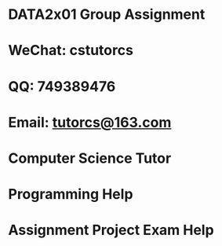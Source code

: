 # DATA2x01 Group Assignment
# WeChat: cstutorcs

# QQ: 749389476

# Email: tutorcs@163.com

# Computer Science Tutor

# Programming Help

# Assignment Project Exam Help
